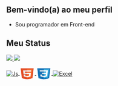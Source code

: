 ## Bem-vindo(a) ao meu perfil
- Sou programador em Front-end

## Meu Status
 <div>
   <a href="https://github.com/Godinho12324">
   <img height="180em" src="https://github-readme-stats.vercel.app/api?username=Godinho12324&show_icons=true&theme=jolly&include_all_commits=true&count_private=true"/>
   <img height="180em" src="https://github-readme-stats.vercel.app/api/top-langs/?username=Godinho12324&layout=compact&langs_count=6&theme=jolly"/>

   </div>
<div style="display: inline_block"><br>
  <img align="center" alt="Js" height="30" width="40" src="https://cdn.jsdelivr.net/gh/devicons/devicon@latest/icons/javascript/javascript-original.svg">
  <img align="center" alt="HTML" height="30" width="40" src="https://raw.githubusercontent.com/devicons/devicon/master/icons/html5/html5-original.svg">
  <img align="center" alt="CSS" height="30" width="40" src="https://raw.githubusercontent.com/devicons/devicon/master/icons/css3/css3-original.svg">
  <img align="center" alt="Excel" height="42" width="40" src="https://img.icons8.com/?size=256&id=UECmBSgBOvPT&format=png">
</div>
